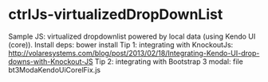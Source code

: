 # ctrlJs-virtualizedDropDownList
Sample JS: virtualized dropdownlist powered by local data (using Kendo UI (core)).
Install deps:
  bower install
Tip 1: integrating with KnockoutJs: http://volaresystems.com/blog/post/2013/02/18/Integrating-Kendo-UI-drop-downs-with-Knockout-JS
Tip 2: integrating with Bootstrap 3 modal: file bt3ModaKendoUiCorelFix.js

